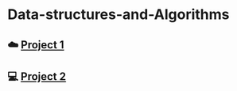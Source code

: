 # Data-structures-and-Algorithms
## :cloud: [Project 1](./Project1)
## :computer: [Project 2](./Project2)
